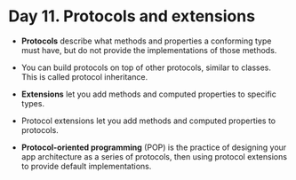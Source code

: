 
# Day 11. Protocols and extensions

- **Protocols** describe what methods and properties a conforming type must have, but do not provide the implementations of those methods.

- You can build protocols on top of other protocols, similar to classes. This is called protocol inheritance.

- **Extensions** let you add methods and computed properties to specific types.

- Protocol extensions let you add methods and computed properties to protocols.

- **Protocol-oriented programming** (POP) is the practice of designing your app architecture as a series of protocols, then using protocol extensions to provide default implementations.

